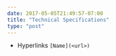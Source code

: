```yaml
---
date: 2017-05-05T21:49:57-07:00
title: "Technical Specifications"
type: "post"
---
```

 
* Hyperlinks `[Name](<url>)` 
